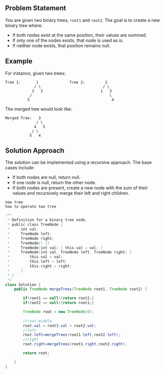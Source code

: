 
## Problem Statement

You are given two binary trees, `root1` and `root2`. The goal is to create a new binary tree where:

- If both nodes exist at the same position, their values are summed.
- If only one of the nodes exists, that node is used as is.
- If neither node exists, that position remains null.

## Example

For instance, given two trees:

```
Tree 1:       1              Tree 2:         2              
             / \                            / \            
            3   2                          1   3           
           /                                   \          
          5                                     4
```

The merged tree would look like:

```
Merged Tree:   3                
              / \              
             4   5             
            / \            
           5   4
```

## Solution Approach

The solution can be implemented using a recursive approach. The base cases include:

- If both nodes are null, return null.
- If one node is null, return the other node.
- If both nodes are present, create a new node with the sum of their values and recursively merge their left and right children.

```
new tree
how to operate two tree
```

```java
/**
 * Definition for a binary tree node.
 * public class TreeNode {
 *     int val;
 *     TreeNode left;
 *     TreeNode right;
 *     TreeNode() {}
 *     TreeNode(int val) { this.val = val; }
 *     TreeNode(int val, TreeNode left, TreeNode right) {
 *         this.val = val;
 *         this.left = left;
 *         this.right = right;
 *     }
 * }
 */
class Solution {
    public TreeNode mergeTrees(TreeNode root1, TreeNode root2) {

        if(root1 == null){return root2;}
        if(root2 == null){return root1;}

        TreeNode root = new TreeNode(0);
        
        //root-middle
        root.val = root1.val + root2.val;
        //left
        root.left=mergeTrees(root1.left,root2.left);
        //right
        root.right=mergeTrees(root1.right,root2.right);

        return root;

    }
}
```